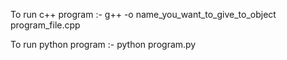 To run c++ program :-
        g++ -o name_you_want_to_give_to_object program_file.cpp

To run python program :-
        python program.py